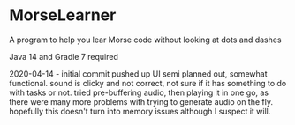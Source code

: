 # MorseLearner
A program to help you lear Morse code without looking at dots and dashes

Java 14 and Gradle 7 required

2020-04-14 - initial commit pushed up
UI semi planned out, somewhat functional. sound is clicky and not correct, not sure if it has something to do with tasks or not. tried pre-buffering audio, 
then playing it in one go, as there were many more problems with trying to generate audio on the fly. hopefully this doesn't turn into memory issues although I suspect
it will. 

